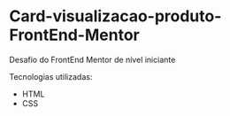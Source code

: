 # Card-visualizacao-produto-FrontEnd-Mentor
Desafio do FrontEnd Mentor de nível iniciante

Tecnologias utilizadas:
- HTML
- CSS
